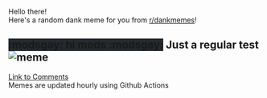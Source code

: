 Hello there! <br>Here's a random dank meme for you from [r/dankmemes](https://reddit.com/r/dankmemes)!<br>
## <span style="background-color: #24292e">:modsgay: hi mods :modsgay:</span> Just a regular test<br>![meme](https://i.redd.it/ca4tdzcfn1e51.gif)<br>
[Link to Comments](https://reddit.com/r/dankmemes/comments/i0s62l/just_a_regular_test/)<br>
Memes are updated hourly using Github Actions